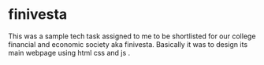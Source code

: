 # finivesta
This was a sample tech task assigned to me to be shortlisted for our college financial and economic society aka finivesta. Basically it was to design its main webpage using html css and js .


